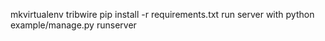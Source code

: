 mkvirtualenv tribwire
pip install -r requirements.txt
run server with python example/manage.py runserver
